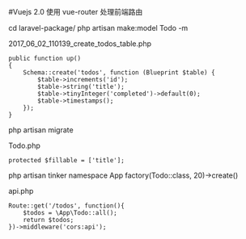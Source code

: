 #Vuejs 2.0 使用 vue-router 处理前端路由

cd laravel-package/
php artisan make:model Todo -m

2017_06_02_110139_create_todos_table.php
```
public function up()
{
    Schema::create('todos', function (Blueprint $table) {
        $table->increments('id');
        $table->string('title');
        $table->tinyInteger('completed')->default(0);
        $table->timestamps();
    });
}
```

php artisan migrate

Todo.php
```
protected $fillable = ['title'];
```

php artisan tinker
namespace App
factory(Todo::class, 20)->create()

api.php
```
Route::get('/todos', function(){
    $todos = \App\Todo::all();
    return $todos;
})->middleware('cors:api');
```



